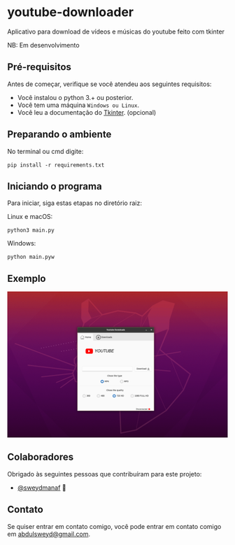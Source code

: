 # youtube-downloader
 Aplicativo para download de vídeos e músicas do youtube feito com tkinter
 
 NB: Em desenvolvimento

## Pré-requisitos

Antes de começar, verifique se você atendeu aos seguintes requisitos:

* Você instalou o python 3.+ ou posterior.
* Você tem uma máquina `Windows ou Linux`.
* Você leu a documentação do [Tkinter](https://docs.python.org/3/library/tkinter.html). (opcional)

## Preparando o ambiente
No terminal ou cmd digite:
```
pip install -r requirements.txt
```

## Iniciando o programa

Para iniciar, siga estas etapas no diretório raiz:

Linux e macOS:
```
python3 main.py
```

Windows:
```
python main.pyw
```
## Exemplo

![Tela do programa](example.png)


## Colaboradores

Obrigado às seguintes pessoas que contribuíram para este projeto:

* [@sweydmanaf](https://github.com/sweydmanaf) 📖



## Contato

Se quiser entrar em contato comigo, você pode entrar em contato comigo em <abdulsweyd@gmail.com>.


